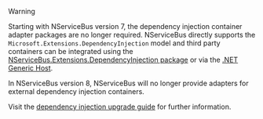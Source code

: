 > [!WARNING]
> Starting with NServiceBus version 7, the dependency injection container adapter packages are no longer required. NServiceBus directly supports the `Microsoft.Extensions.DependencyInjection` model and third party containers can be integrated using the [NServiceBus.Extensions.DependencyInjection package](/nservicebus/dependency-injection/extensions-dependencyinjection.md) or via the [.NET Generic Host](https://docs.microsoft.com/en-us/dotnet/core/extensions/generic-host).
>
> In NServiceBus version 8, NServiceBus will no longer provide adapters for external dependency injection containers.
>
> Visit the [dependency injection upgrade guide](/nservicebus/upgrades/7to8/dependency-injection.md) for further information.
